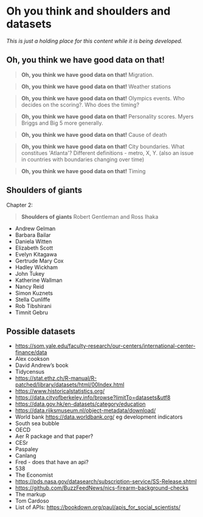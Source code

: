 
# Oh you think and shoulders and datasets

*This is just a holding place for this content while it is being developed.*

## Oh, you think we have good data on that!

> **Oh, you think we have good data on that!** Migration.

> **Oh, you think we have good data on that!** Weather stations 

> **Oh, you think we have good data on that!** Olympics events. Who decides on the scoring?. Who does the timing?

> **Oh, you think we have good data on that!** Personality scores. Myers Briggs and Big 5 more generally.

> **Oh, you think we have good data on that!** Cause of death

> **Oh, you think we have good data on that!** City boundaries. What constitues 'Atlanta'? Different definitions - metro, X, Y. (also an issue in countries with boundaries changing over time)

> **Oh, you think we have good data on that!** Timing


## Shoulders of giants




Chapter 2: 

> **Shoulders of giants** Robert Gentleman and Ross Ihaka



- Andrew Gelman
- Barbara Bailar
- Daniela Witten
- Elizabeth Scott
- Evelyn Kitagawa
- Gertrude Mary Cox
- Hadley Wickham
- John Tukey
- Katherine Wallman
- Nancy Reid
- Simon Kuznets
- Stella Cunliffe
- Rob Tibshirani
- Timnit Gebru



## Possible datasets

- https://som.yale.edu/faculty-research/our-centers/international-center-finance/data
- Alex cookson
- David Andrew’s book
- Tidycensus
- https://stat.ethz.ch/R-manual/R-patched/library/datasets/html/00Index.html
- https://www.historicalstatistics.org/
- https://data.cityofberkeley.info/browse?limitTo=datasets&utf8
- https://data.gov.hk/en-datasets/category/education
- https://data.rijksmuseum.nl/object-metadata/download/
- World bank https://data.worldbank.org/ eg development indicators
- South sea bubble
- OECD 
- Aer R package and that paper?
- CESr
- Paspaley
- Canlang
- Fred - does that have an api?
- 538
- The Economist
- https://pds.nasa.gov/datasearch/subscription-service/SS-Release.shtml
- https://github.com/BuzzFeedNews/nics-firearm-background-checks
- The markup
- Tom Cardoso 
- List of APIs: https://bookdown.org/paul/apis_for_social_scientists/


